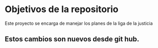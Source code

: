 # Objetivos de la repositorio

Este proyecto se encarga de manejar los planes de la liga de la justicia


## Estos cambios son nuevos desde git hub.

